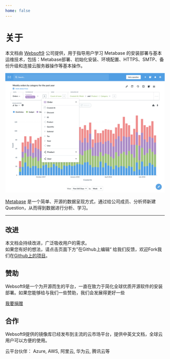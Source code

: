 ```yaml
---
home: false
---
```


# 关于

本文档由 [Websoft9](http://www.websoft9.com/) 公司提供，用于指导用户学习 Metabase 的安装部署与基本运维技术，包括：Metabase部署、初始化安装、环境配置、HTTPS、SMTP、备份升级和连接云服务器操作等基本操作。

![Metabase界面](https://github.com/metabase/metabase/raw/master/docs/metabase-product-screenshot.png)

[Metabase](https://www.metabase.com/) 是一个简单、开源的数据呈现方式，通过给公司成员、分析师新建Question，从而得到数据进行分析、学习。

---

## 改进

本文档会持续改进，广泛吸收用户的需求。  
如果您有好的想法，请点击页面下方”在Github上编辑“ 给我们反馈，欢迎Fork我们在[Github上的项目](https://github.com/Websoft9/ansible-metabase)。

## 赞助

Websoft9是一个为开源而生的平台，一直在致力于简化全球优质开源软件的安装部署。如果您能够给与我们一些赞助，我们会发展得更好一些  

[我要捐赠](http://www.websoft9.com/aboutus/donate)

## 合作

Websoft9提供的镜像库已经发布到主流的云市场平台，提供中英文文档，全球云用户可以方便的使用。  

云平台伙伴： Azure, AWS, 阿里云, 华为云, 腾讯云等